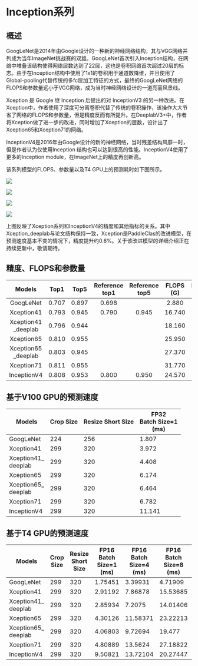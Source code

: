 # Inception系列

## 概述

GoogLeNet是2014年由Google设计的一种新的神经网络结构，其与VGG网络并列成为当年ImageNet挑战赛的双雄。GoogLeNet首次引入Inception结构，在网络中堆叠该结构使得网络层数达到了22层，这也是卷积网络首次超过20层的标志。由于在Inception结构中使用了1x1的卷积用于通道数降维，并且使用了Global-pooling代替传统的多fc层加工特征的方式，最终的GoogLeNet网络的FLOPS和参数量远小于VGG网络，成为当时神经网络设计的一道亮丽风景线。

Xception 是 Google 继 Inception 后提出的对 InceptionV3 的另一种改进。在Xception中，作者使用了深度可分离卷积代替了传统的卷积操作，该操作大大节省了网络的FLOPS和参数量，但是精度反而有所提升。在DeeplabV3+中，作者将Xception做了进一步的改进，同时增加了Xception的层数，设计出了Xception65和Xception71的网络。

InceptionV4是2016年由Google设计的新的神经网络，当时残差结构风靡一时，但是作者认为仅使用Inception 结构也可以达到很高的性能。InceptionV4使用了更多的Inception module，在ImageNet上的精度再创新高。


该系列模型的FLOPS、参数量以及T4 GPU上的预测耗时如下图所示。

![](../../images/models/T4_benchmark/t4.fp32.bs4.Inception.flops.png)

![](../../images/models/T4_benchmark/t4.fp32.bs4.Inception.params.png)

![](../../images/models/T4_benchmark/t4.fp32.bs4.Inception.png)

![](../../images/models/T4_benchmark/t4.fp16.bs4.Inception.png)

上图反映了Xception系列和InceptionV4的精度和其他指标的关系。其中Xception_deeplab与论文结构保持一致，Xception是PaddleClas的改进模型，在预测速度基本不变的情况下，精度提升约0.6%。关于该改进模型的详细介绍正在持续更新中，敬请期待。



## 精度、FLOPS和参数量

| Models             | Top1   | Top5   | Reference<br>top1 | Reference<br>top5 | FLOPS<br>(G) | Parameters<br>(M) |
|:--:|:--:|:--:|:--:|:--:|:--:|:--:|
| GoogLeNet          | 0.707  | 0.897  | 0.698             |                   | 2.880        | 8.460             |
| Xception41         | 0.793  | 0.945  | 0.790             | 0.945             | 16.740       | 22.690            |
| Xception41<br>_deeplab | 0.796  | 0.944  |                   |                   | 18.160       | 26.730            |
| Xception65         | 0.810  | 0.955  |                   |                   | 25.950       | 35.480            |
| Xception65<br>_deeplab | 0.803  | 0.945  |                   |                   | 27.370       | 39.520            |
| Xception71         | 0.811  | 0.955  |                   |                   | 31.770       | 37.280            |
| InceptionV4        | 0.808  | 0.953  | 0.800             | 0.950             | 24.570       | 42.680            |



## 基于V100 GPU的预测速度

| Models                 | Crop Size | Resize Short Size | FP32<br>Batch Size=1<br>(ms) |
|------------------------|-----------|-------------------|--------------------------|
| GoogLeNet              | 224       | 256               | 1.807                    |
| Xception41             | 299       | 320               | 3.972                    |
| Xception41_<br>deeplab | 299       | 320               | 4.408                    |
| Xception65             | 299       | 320               | 6.174                    |
| Xception65_<br>deeplab | 299       | 320               | 6.464                    |
| Xception71             | 299       | 320               | 6.782                    |
| InceptionV4            | 299       | 320               | 11.141                   |



## 基于T4 GPU的预测速度

| Models             | Crop Size | Resize Short Size | FP16<br>Batch Size=1<br>(ms) | FP16<br>Batch Size=4<br>(ms) | FP16<br>Batch Size=8<br>(ms) | FP32<br>Batch Size=1<br>(ms) | FP32<br>Batch Size=4<br>(ms) | FP32<br>Batch Size=8<br>(ms) |
|--------------------|-----------|-------------------|------------------------------|------------------------------|------------------------------|------------------------------|------------------------------|------------------------------|
| GoogLeNet          | 299       | 320               | 1.75451                      | 3.39931                      | 4.71909                      | 1.88038                      | 4.48882                      | 6.94035                      |
| Xception41         | 299       | 320               | 2.91192                      | 7.86878                      | 15.53685                     | 4.96939                      | 17.01361                     | 32.67831                     |
| Xception41_<br>deeplab | 299       | 320               | 2.85934                      | 7.2075                       | 14.01406                     | 5.33541                      | 17.55938                     | 33.76232                     |
| Xception65         | 299       | 320               | 4.30126                      | 11.58371                     | 23.22213                     | 7.26158                      | 25.88778                     | 53.45426                     |
| Xception65_<br>deeplab | 299       | 320               | 4.06803                      | 9.72694                      | 19.477                       | 7.60208                      | 26.03699                     | 54.74724                     |
| Xception71         | 299       | 320               | 4.80889                      | 13.5624                      | 27.18822                     | 8.72457                      | 31.55549                     | 69.31018                     |
| InceptionV4        | 299       | 320               | 9.50821                      | 13.72104                     | 20.27447                     | 12.99342                     | 25.23416                     | 43.56121                     |
